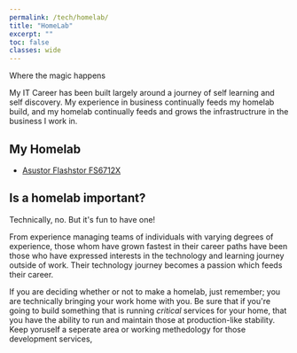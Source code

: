 ```yaml
---
permalink: /tech/homelab/
title: "HomeLab"
excerpt: ""
toc: false
classes: wide
---
```

Where the magic happens

My IT Career has been built largely around a journey of self learning and self discovery. My experience in business continually feeds my homelab build, and my homelab continually feeds and grows the infrastructrure in the business I work in.

## My Homelab

- [Asustor Flashstor FS6712X](https://www.asustor.com/en-gb/product?p_id=80)

## Is a homelab important?

Technically, no. But it's fun to have one!

From experience managing teams of individuals with varying degrees of experience, those whom have grown fastest in their career paths have been those who have expressed interests in the technology and learning journey outside of work. Their technology journey becomes a passion which feeds their career.

If you are deciding whether or not to make a homelab, just remember; you are technically bringing your work home with you. Be sure that if you're going to build something that is running *critical* services for your home, that you have the ability to run and maintain those at production-like stability. Keep yoruself a seperate area or working methedology for those development services,

